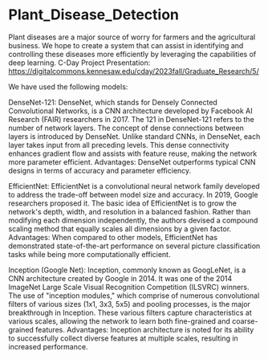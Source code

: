 # Plant_Disease_Detection
Plant diseases are a major source of worry for farmers and the agricultural business. We hope to create a system that can assist in identifying and controlling these diseases more efficiently by leveraging the capabilities of deep learning.
C-Day Project Presentation:
https://digitalcommons.kennesaw.edu/cday/2023fall/Graduate_Research/5/


We have used the following models:

DenseNet-121:
DenseNet, which stands for Densely Connected Convolutional Networks, is a CNN architecture developed by Facebook AI Research (FAIR) researchers in 2017. The 121 in DenseNet-121 refers to the number of network layers.
The concept of dense connections between layers is introduced by DenseNet. Unlike standard CNNs, in DenseNet, each layer takes input from all preceding levels. This dense connectivity enhances gradient flow and assists with feature reuse, making the network more parameter efficient.
Advantages: DenseNet outperforms typical CNN designs in terms of accuracy and parameter efficiency.



EfficientNet:
EfficientNet is a convolutional neural network family developed to address the trade-off between model size and accuracy. In 2019, Google researchers proposed it.
The basic idea of EfficientNet is to grow the network's depth, width, and resolution in a balanced fashion. Rather than modifying each dimension independently, the authors devised a compound scaling method that equally scales all dimensions by a given factor.
Advantages: When compared to other models, EfficientNet has demonstrated state-of-the-art performance on several picture classification tasks while being more computationally efficient.



Inception (Google Net):
Inception, commonly known as GoogLeNet, is a CNN architecture created by Google in 2014. It was one of the 2014 ImageNet Large Scale Visual Recognition Competition (ILSVRC) winners.
The use of "inception modules," which comprise of numerous convolutional filters of various sizes (1x1, 3x3, 5x5) and pooling processes, is the major breakthrough in Inception. These various filters capture characteristics at various scales, allowing the network to learn both fine-grained and coarse-grained features.
Advantages: Inception architecture is noted for its ability to successfully collect diverse features at multiple scales, resulting in increased performance.

